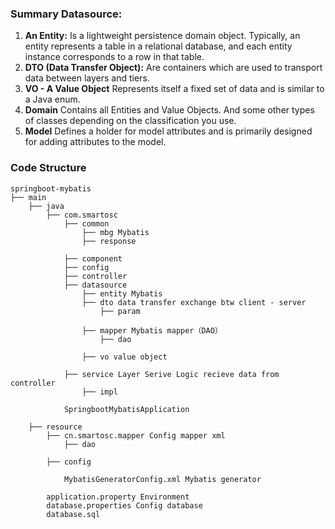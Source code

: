 ### Summary Datasource:
1. **An Entity:** Is a lightweight persistence domain object. Typically, an entity represents a table in a relational database, and each entity instance corresponds to a row in that table.
2. **DTO (Data Transfer Object):** Are containers which are used to transport data between layers and tiers.
3. **VO - A Value Object** Represents itself a fixed set of data and is similar to a Java enum.
4. **Domain** Contains all Entities and Value Objects. And some other types of classes depending on the classification you use.
5. **Model** Defines a holder for model attributes and is primarily designed for adding attributes to the model.

### Code Structure

```
springboot-mybatis
├── main
    ├── java
        ├── com.smartosc
            ├── common 
                ├── mbg Mybatis
                ├── response
                
            ├── component
            ├── config 
            ├── controller 
            ├── datasource
                ├── entity Mybatis
                ├── dto data transfer exchange btw client - server 
                    ├── param 
                    
                ├── mapper Mybatis mapper（DAO）
                    ├── dao
                    
                ├── vo value object
                
            ├── service Layer Serive Logic recieve data from controller
                ├── impl
                
            SpringbootMybatisApplication

    ├── resource
        ├── cn.smartosc.mapper Config mapper xml
            ├── dao
            
        ├── config
        
            MybatisGeneratorConfig.xml Mybatis generator

        application.property Environment 
        database.properties Config database
        database.sql

```